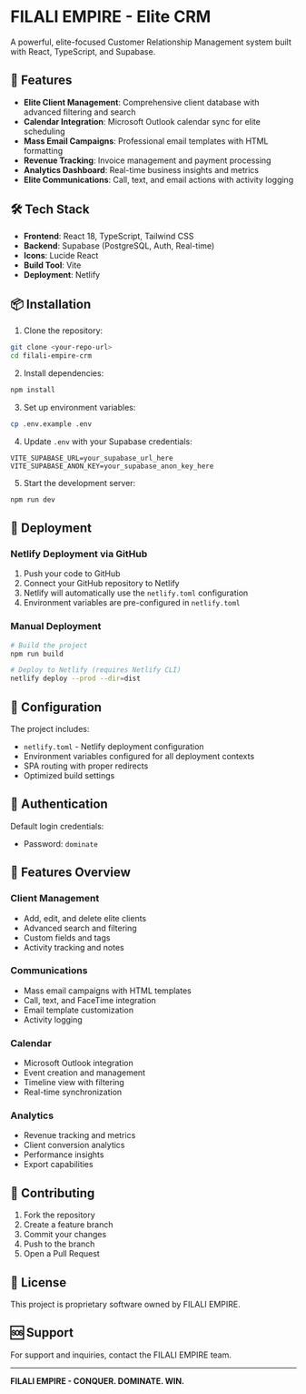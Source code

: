 # FILALI EMPIRE - Elite CRM

A powerful, elite-focused Customer Relationship Management system built with React, TypeScript, and Supabase.

## 🚀 Features

- **Elite Client Management**: Comprehensive client database with advanced filtering and search
- **Calendar Integration**: Microsoft Outlook calendar sync for elite scheduling
- **Mass Email Campaigns**: Professional email templates with HTML formatting
- **Revenue Tracking**: Invoice management and payment processing
- **Analytics Dashboard**: Real-time business insights and metrics
- **Elite Communications**: Call, text, and email actions with activity logging

## 🛠️ Tech Stack

- **Frontend**: React 18, TypeScript, Tailwind CSS
- **Backend**: Supabase (PostgreSQL, Auth, Real-time)
- **Icons**: Lucide React
- **Build Tool**: Vite
- **Deployment**: Netlify

## 📦 Installation

1. Clone the repository:
```bash
git clone <your-repo-url>
cd filali-empire-crm
```

2. Install dependencies:
```bash
npm install
```

3. Set up environment variables:
```bash
cp .env.example .env
```

4. Update `.env` with your Supabase credentials:
```env
VITE_SUPABASE_URL=your_supabase_url_here
VITE_SUPABASE_ANON_KEY=your_supabase_anon_key_here
```

5. Start the development server:
```bash
npm run dev
```

## 🚀 Deployment

### Netlify Deployment via GitHub

1. Push your code to GitHub
2. Connect your GitHub repository to Netlify
3. Netlify will automatically use the `netlify.toml` configuration
4. Environment variables are pre-configured in `netlify.toml`

### Manual Deployment

```bash
# Build the project
npm run build

# Deploy to Netlify (requires Netlify CLI)
netlify deploy --prod --dir=dist
```

## 🔧 Configuration

The project includes:
- `netlify.toml` - Netlify deployment configuration
- Environment variables configured for all deployment contexts
- SPA routing with proper redirects
- Optimized build settings

## 🔐 Authentication

Default login credentials:
- Password: `dominate`

## 📱 Features Overview

### Client Management
- Add, edit, and delete elite clients
- Advanced search and filtering
- Custom fields and tags
- Activity tracking and notes

### Communications
- Mass email campaigns with HTML templates
- Call, text, and FaceTime integration
- Email template customization
- Activity logging

### Calendar
- Microsoft Outlook integration
- Event creation and management
- Timeline view with filtering
- Real-time synchronization

### Analytics
- Revenue tracking and metrics
- Client conversion analytics
- Performance insights
- Export capabilities

## 🤝 Contributing

1. Fork the repository
2. Create a feature branch
3. Commit your changes
4. Push to the branch
5. Open a Pull Request

## 📄 License

This project is proprietary software owned by FILALI EMPIRE.

## 🆘 Support

For support and inquiries, contact the FILALI EMPIRE team.

---

**FILALI EMPIRE - CONQUER. DOMINATE. WIN.**